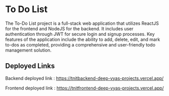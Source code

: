 
# To Do List

The To-Do List project is a full-stack web application that utilizes ReactJS for the frontend and NodeJS for the backend. It includes user authentication through JWT for secure login and signup processes. Key features of the application include the ability to add, delete, edit, and mark to-dos as completed, providing a comprehensive and user-friendly todo management solution.


## Deployed Links

Backend deployed link :
https://tnitbackend-deep-vyas-projects.vercel.app/

Frontend deployed link :
https://tnitfrontend-deep-vyas-projects.vercel.app/




